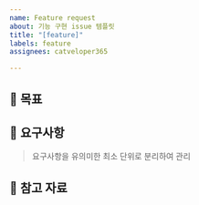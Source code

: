 ```yaml
---
name: Feature request
about: 기능 구현 issue 템플릿
title: "[feature]"
labels: feature
assignees: catveloper365

---
```


## 📌 목표

## 📌 요구사항

> 요구사항을 유의미한 최소 단위로 분리하여 관리

## 📌 참고 자료

<!-- 작업 진행 시 참고했던 자료 -->
